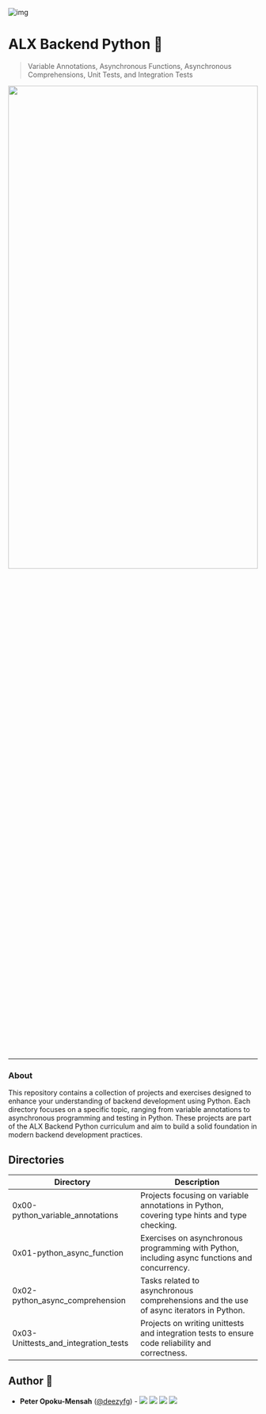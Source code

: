 ![img](https://assets.imaginablefutures.com/media/images/ALX_Logo.max-200x150.png)

# ALX Backend Python 🐍️

> Variable Annotations, Asynchronous Functions, Asynchronous Comprehensions, Unit Tests, and Integration Tests

<img src="https://media.geeksforgeeks.org/wp-content/cdn-uploads/20210917204112/Top-10-Advance-Python-Concepts-That-You-Must-Know.png" width = "100%" height = "50%"/>

---

### About
This repository contains a collection of projects and exercises designed to enhance your understanding of backend development using Python. Each directory focuses on a specific topic, ranging from variable annotations to asynchronous programming and testing in Python. These projects are part of the ALX Backend Python curriculum and aim to build a solid foundation in modern backend development practices.

## Directories

| Directory                         | Description                                                                 |
|-----------------------------------|-----------------------------------------------------------------------------|
| 0x00-python_variable_annotations  | Projects focusing on variable annotations in Python, covering type hints and type checking. |
| 0x01-python_async_function        | Exercises on asynchronous programming with Python, including async functions and concurrency. |
| 0x02-python_async_comprehension   | Tasks related to asynchronous comprehensions and the use of async iterators in Python. |
| 0x03-Unittests_and_integration_tests | Projects on writing unittests and integration tests to ensure code reliability and correctness. |

## Author :pencil:

- **Peter Opoku-Mensah** ([@deezyfg](https://github.com/deezyfg)) - 
  [<img src="https://img.shields.io/badge/Portfolio-20d6fe.svg?&style=plastic"/>](https://peter-opoku-mensah.netlify.app)
  [<img src="https://img.shields.io/badge/Twitter-1DA1F2.svg?&style=plastic&logo=twitter&logoColor=white"/>](https://twitter.com/coded_issue)
  [<img src="https://img.shields.io/badge/LinkedIn-0A66C2.svg?&style=plastic&logo=linkedin&logoColor=white"/>](https://www.linkedin.com/in/opokumensahpeter/)
  [<img src="https://img.shields.io/badge/GitHub-181717.svg?&style=plastic&logo=github&logoColor=white"/>](https://github.com/deezyfg)